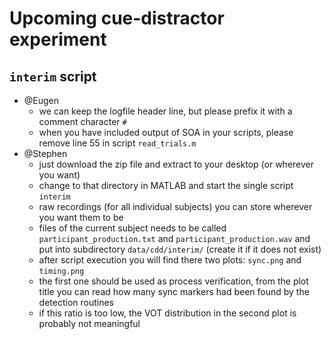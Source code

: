 Upcoming cue-distractor experiment
==================================

`interim` script
----------------

- @Eugen
	- we can keep the logfile header line, but please prefix it with a comment character `#`
	- when you have included output of SOA in your scripts, please remove line 55 in script `read_trials.m`
- @Stephen
	- just download the zip file and extract to your desktop (or wherever you want)
	- change to that directory in MATLAB and start the single script `interim`
	- raw recordings (for all individual subjects) you can store wherever you want them to be
	- files of the current subject needs to be called `participant_production.txt` and `participant_production.wav` and put into subdirectory `data/cdd/interim/` (create it if it does not exist)
	- after script execution you will find there two plots: `sync.png` and `timing.png`
	- the first one should be used as process verification, from the plot title you can read how many sync markers had been found by the detection routines
	- if this ratio is too low, the VOT distribution in the second plot is probably not meaningful


